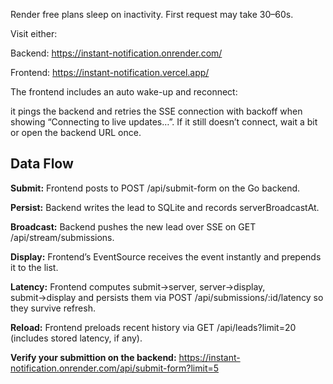 Render free plans sleep on inactivity. First request may take 30–60s.

Visit either:

Backend: https://instant-notification.onrender.com/


Frontend: https://instant-notification.vercel.app/

The frontend includes an auto wake-up and reconnect: 

it pings the backend and retries the SSE connection with backoff when showing “Connecting to live updates…”. If it still doesn’t connect, wait a bit or open the backend URL once.

## Data Flow

**Submit:** Frontend posts to POST /api/submit-form on the Go backend.

**Persist:** Backend writes the lead to SQLite and records serverBroadcastAt.

**Broadcast:** Backend pushes the new lead over SSE on GET /api/stream/submissions.

**Display:** Frontend’s EventSource receives the event instantly and prepends it to the list.

**Latency:** Frontend computes submit→server, server→display, submit→display and persists them via POST /api/submissions/:id/latency so they survive refresh.

**Reload:** Frontend preloads recent history via GET /api/leads?limit=20 (includes stored latency, if any).

**Verify your submittion on the backend:** https://instant-notification.onrender.com/api/submit-form?limit=5
